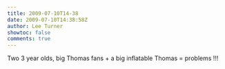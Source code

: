 ```yaml
---
title: 2009-07-10T14-38
date: 2009-07-10T14:38:58Z
author: Lee Turner
showtoc: false
comments: true
---
```


Two 3 year olds, big Thomas fans + a big inflatable Thomas = problems !!!


